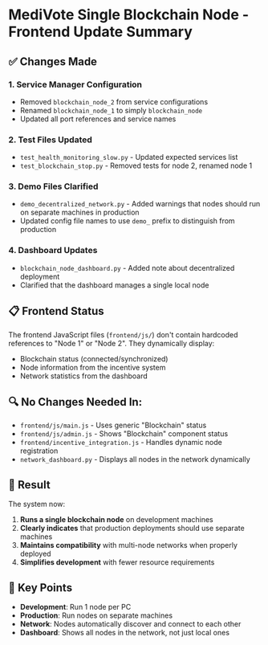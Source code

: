 # MediVote Single Blockchain Node - Frontend Update Summary

## ✅ Changes Made

### 1. **Service Manager Configuration**
- Removed `blockchain_node_2` from service configurations
- Renamed `blockchain_node_1` to simply `blockchain_node`
- Updated all port references and service names

### 2. **Test Files Updated**
- `test_health_monitoring_slow.py` - Updated expected services list
- `test_blockchain_stop.py` - Removed tests for node 2, renamed node 1

### 3. **Demo Files Clarified**
- `demo_decentralized_network.py` - Added warnings that nodes should run on separate machines in production
- Updated config file names to use `demo_` prefix to distinguish from production

### 4. **Dashboard Updates**
- `blockchain_node_dashboard.py` - Added note about decentralized deployment
- Clarified that the dashboard manages a single local node

## 📋 Frontend Status

The frontend JavaScript files (`frontend/js/`) don't contain hardcoded references to "Node 1" or "Node 2". They dynamically display:
- Blockchain status (connected/synchronized)
- Node information from the incentive system
- Network statistics from the dashboard

## 🔍 No Changes Needed In:

- `frontend/js/main.js` - Uses generic "Blockchain" status
- `frontend/js/admin.js` - Shows "Blockchain" component status
- `frontend/incentive_integration.js` - Handles dynamic node registration
- `network_dashboard.py` - Displays all nodes in the network dynamically

## 🚀 Result

The system now:
1. **Runs a single blockchain node** on development machines
2. **Clearly indicates** that production deployments should use separate machines
3. **Maintains compatibility** with multi-node networks when properly deployed
4. **Simplifies development** with fewer resource requirements

## 📌 Key Points

- **Development**: Run 1 node per PC
- **Production**: Run nodes on separate machines
- **Network**: Nodes automatically discover and connect to each other
- **Dashboard**: Shows all nodes in the network, not just local ones 
